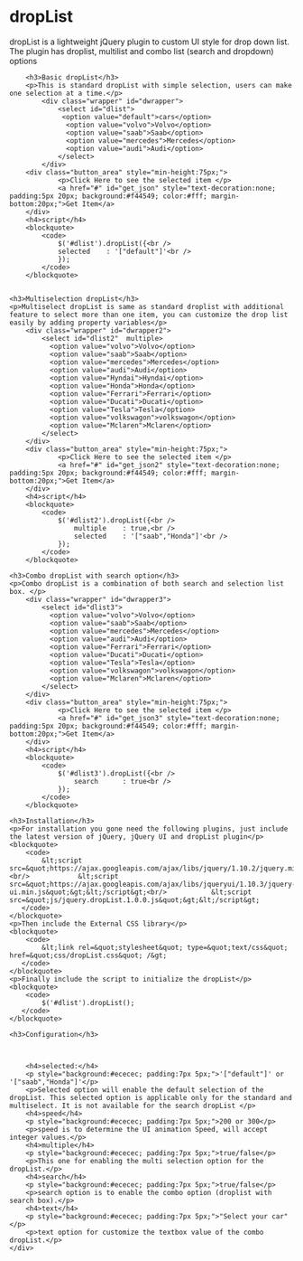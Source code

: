 dropList
========

<p>dropList is a lightweight jQuery plugin to custom UI style for drop down list. The plugin has droplist, multilist and combo list (search and dropdown) options</p>


		<h3>Basic dropList</h3>
		<p>This is standard dropList with simple selection, users can make one selection at a time.</p>
			<div class="wrapper" id="dwrapper">
				<select id="dlist">
				 <option value="default">cars</option>
				  <option value="volvo">Volvo</option>
				  <option value="saab">Saab</option>
				  <option value="mercedes">Mercedes</option>
				  <option value="audi">Audi</option>
				</select>
			</div>
		<div class="button_area" style="min-height:75px;">
				<p>Click Here to see the selected item </p>
				<a href="#" id="get_json" style="text-decoration:none; padding:5px 20px; background:#f44549; color:#fff; margin-bottom:20px;">Get Item</a>
		</div>
		<h4>script</h4>
		<blockquote>
		    <code>
		        $('#dlist').dropList({<br />
				selected	: '["default"]'<br />
				});	
		    </code>
		</blockquote>
			

	<h3>Multiselection dropList</h3>
	<p>Multiselect dropList is same as standard droplist with additional feature to select more than one item, you can customize the drop list easily by adding property variables</p>
		<div class="wrapper" id="dwrapper2">
			<select id="dlist2"  multiple>
			  <option value="volvo">Volvo</option>
			  <option value="saab">Saab</option>
			  <option value="mercedes">Mercedes</option>
			  <option value="audi">Audi</option>
			  <option value="Hyndai">Hyndai</option>
			  <option value="Honda">Honda</option>
			  <option value="Ferrari">Ferrari</option>
			  <option value="Ducati">Ducati</option>
			  <option value="Tesla">Tesla</option>
			  <option value="volkswagon">volkswagon</option>
			  <option value="Mclaren">Mclaren</option>
			</select>
		</div>
		<div class="button_area" style="min-height:75px;">
				<p>Click Here to see the selected item </p>
				<a href="#" id="get_json2" style="text-decoration:none; padding:5px 20px; background:#f44549; color:#fff; margin-bottom:20px;">Get Item</a>
		</div>
		<h4>script</h4>
		<blockquote>
		    <code>
		        $('#dlist2').dropList({<br />
					multiple	: true,<br />
					selected	: '["saab","Honda"]'<br />
				});	
		    </code>
		</blockquote>

	<h3>Combo dropList with search option</h3>
	<p>Combo dropList is a combination of both search and selection list box. </p>
		<div class="wrapper" id="dwrapper3">
			<select id="dlist3">
			  <option value="volvo">Volvo</option>
			  <option value="saab">Saab</option>
			  <option value="mercedes">Mercedes</option>
			  <option value="audi">Audi</option>
			  <option value="Ferrari">Ferrari</option>
			  <option value="Ducati">Ducati</option>
			  <option value="Tesla">Tesla</option>
			  <option value="volkswagon">volkswagon</option>
			  <option value="Mclaren">Mclaren</option>
			</select>
		</div>
		<div class="button_area" style="min-height:75px;">
				<p>Click Here to see the selected item </p>
				<a href="#" id="get_json3" style="text-decoration:none; padding:5px 20px; background:#f44549; color:#fff; margin-bottom:20px;">Get Item</a>
		</div>
		<h4>script</h4>
		<blockquote>
		    <code>
		        $('#dlist3').dropList({<br />
					search		: true<br />
				});
		    </code>
		</blockquote>

	<h3>Installation</h3>
	<p>For installation you gone need the following plugins, just include the latest version of jQuery, jQuery UI and dropList plugin</p>
	<blockquote>
	    <code>
			&lt;script src=&quot;https://ajax.googleapis.com/ajax/libs/jquery/1.10.2/jquery.min.js&quot;&gt;&lt;/script&gt;<br/>			&lt;script src=&quot;https://ajax.googleapis.com/ajax/libs/jqueryui/1.10.3/jquery-ui.min.js&quot;&gt;&lt;/script&gt;<br/>			&lt;script src=&quot;js/jquery.dropList.1.0.0.js&quot;&gt;&lt;/script&gt;
	   </code>
	</blockquote>
	<p>Then include the External CSS library</p>
	<blockquote>
	    <code>
			&lt;link rel=&quot;stylesheet&quot; type=&quot;text/css&quot; href=&quot;css/dropList.css&quot; /&gt;
	   </code>
	</blockquote>
	<p>Finally include the script to initialize the dropList</p>
	<blockquote>
	    <code>
			$('#dlist').dropList();
	   </code>
	</blockquote>

	<h3>Configuration</h3>



		<h4>selected:</h4>
		<p style="background:#ececec; padding:7px 5px;">'["default"]' or '["saab","Honda"]'</p>
		<p>Selected option will enable the default selection of the dropList. This selected option is applicable only for the standard and multiselect. It is not available for the search dropList </p>
		<h4>speed</h4>
		<p style="background:#ececec; padding:7px 5px;">200 or 300</p>
		<p>speed is to determine the UI animation Speed, will accept integer values.</p>
		<h4>multiple</h4>
		<p style="background:#ececec; padding:7px 5px;">true/false</p>
		<p>This one for enabling the multi selection option for the dropList.</p>
		<h4>search</h4>
		<p style="background:#ececec; padding:7px 5px;">true/false</p>
		<p>search option is to enable the combo option (droplist with search box).</p>
		<h4>text</h4>
		<p style="background:#ececec; padding:7px 5px;">"Select your car" </p>
		<p>text option for customize the textbox value of the combo dropList.</p>
	</div>

